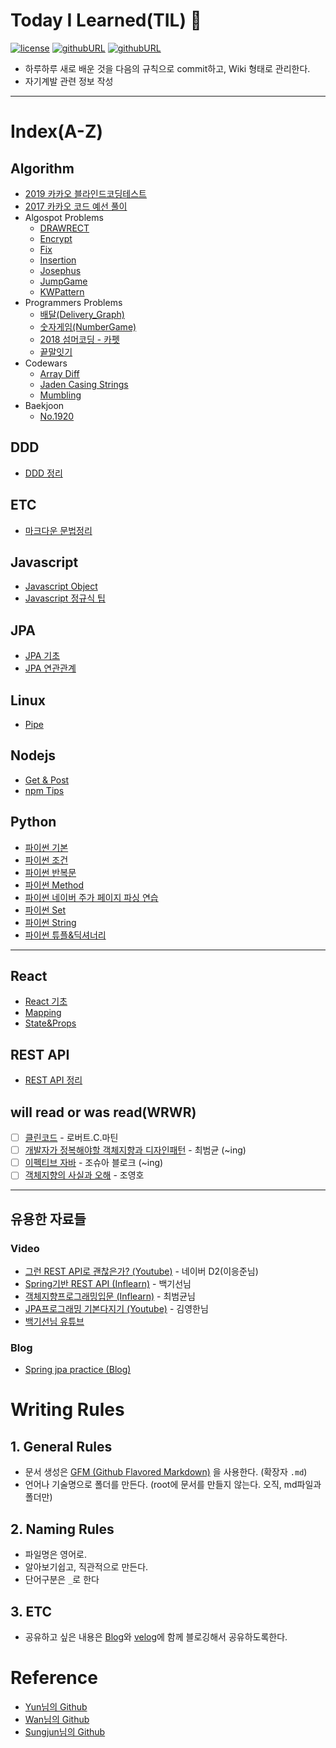 # Today I Learned(TIL) 📝 
[![license](https://img.shields.io/badge/License-MIT-brightgreen.svg)](./LISENSE)
[![githubURL](https://img.shields.io/badge/Blog-ggomi.github.io-purple.svg)](https://ggomi.github.io)
[![githubURL](https://img.shields.io/badge/Email-dhkdn4042@gmail.com-blue.svg)](mailto:dhkdn4042@gmail.com)

- 하루하루 새로 배운 것을 다음의 규칙으로 commit하고, Wiki 형태로 관리한다.
- 자기계발 관련 정보 작성
---

# Index(A-Z) 

## Algorithm 
- [2019 카카오 블라인드코딩테스트](Algorithm/2019_Kakao_BlindCodingTest.md)
- [2017 카카오 코드 예선 풀이](Algorithm/2017_KakaoCode.md)
- Algospot Problems
  - [DRAWRECT](Algorithm/Algospot_DRAWRECT.md)
  - [Encrypt](Algorithm/Algospot_Encrypt.md)
  - [Fix](Algorithm/Algospot_Fix.md)
  - [Insertion](Algorithm/Algospot_Insertion.md)
  - [Josephus](Algorithm/Algospot_Josephus.md)
  - [JumpGame](Algorithm/Algospot_JUMPGAME.md)
  - [KWPattern](Algorithm/Algospot_KWPattern.md)
- Programmers Problems
  - [배달(Delivery_Graph)](Algorithm/Delivery_Graph.md)
  - [숫자게임(NumberGame)](Algorithm/Number_Game.md)
  - [2018 섬머코딩 - 카펫](Algorithm/2018_Summer_Coding_Carpet.md)
  - [끝말잇기](Algorithm/End_to_End.md)
- Codewars
  - [Array Diff](Algorithm/Array_diff.md)
  - [Jaden Casing Strings](Algorithm/Jaden_Casing_Strings.md)
  - [Mumbling](Algorithm/Mumbling.md)
- Baekjoon
  - [No.1920](Algorithm/baekjoon_1920.md)

## DDD
- [DDD 정리](Domain_Driven_Design/DDD.md)

## ETC
- [마크다운 문법정리](ETC/markdown_rule.md)

## Javascript
- [Javascript Object](Javascript/javascript_Object.md)
- [Javascript 정규식 팁](Javascript/javascript_phonenumber.md)

## JPA
- [JPA 기초](JPA/JPA_Basic.md)
- [JPA 연관관계](JPA/JPA_Relation.md)

## Linux
- [Pipe](https://github.com/GGomi/TIL/tree/master/linux/pipe)

## Nodejs
- [Get & Post](nodejs/get_post.md)
- [npm Tips](nodejs/npm_tip.md)

## Python
- [파이썬 기본](Python/py_first.md)
- [파이썬 조건](Python/py_condition.md)
- [파이썬 반복문](Python/py_loop.md)
- [파이썬 Method](Python/py_method.md)
- [파이썬 네이버 주가 페이지 파싱 연습](Python/py_parsing.md)
- [파이썬 Set](Python/py_set.md)
- [파이썬 String](Python/py_string.md)
- [파이썬 튜플&딕셔너리](Python/py_tuple_dictionary.md)
---

## React
- [React 기초](React/react_start.md)
- [Mapping](React/mapping.md)
- [State&Props](React/state&props.md)

## REST API
- [REST API 정리](REST/RESTAPI.md)

## will read or was read(WRWR)
- [ ] [클린코드](http://www.yes24.com/24/goods/11681152?scode=032&OzSrank=1) - 로버트.C.마틴
- [ ] [개발자가 정복해야할 객체지향과 디자인패턴](http://www.yes24.com/24/goods/9179120?scode=032&OzSrank=1) - 최범균 (~ing)
- [ ] [이펙티브 자바](http://www.yes24.com/24/goods/65551284?scode=032&OzSrank=1) - 조슈아 블로크 (~ing)
- [ ] [객체지향의 사실과 오해](http://www.yes24.com/24/Goods/18249021?Acode=101) - 조영호
---

## 유용한 자료들
### Video
- [그런 REST API로 괜찮은가? (Youtube)](https://youtu.be/RP_f5dMoHFc) - 네이버 D2(이응준님)
- [Spring기반 REST API (Inflearn)](https://www.inflearn.com/course/spring_rest-api/) - 백기선님
- [객체지향프로그래밍입문 (Inflearn)](https://www.inflearn.com/course/%EA%B0%9D%EC%B2%B4-%EC%A7%80%ED%96%A5-%ED%94%84%EB%A1%9C%EA%B7%B8%EB%9E%98%EB%B0%8D-%EC%9E%85%EB%AC%B8/) - 최범균님
- [JPA프로그래밍 기본다지기 (Youtube)](https://youtu.be/WfrSN9Z7MiA) - 김영한님
- [백기선님 유튜브](https://www.youtube.com/user/whiteship2000)

### Blog
- [Spring jpa practice (Blog)](https://cheese10yun.github.io/spring-jpa-best/)

# Writing Rules

## 1. General Rules
- 문서 생성은 [GFM (Github Flavored Markdown)](https://help.github.com/articles/github-flavored-markdown/) 을 사용한다. (확장자 `.md`)
- 언어나 기술명으로 폴더를 만든다. (root에 문서를 만들지 않는다. 오직, md파일과 폴더만)

## 2. Naming Rules
- 파일명은 영어로.
- 알아보기쉽고, 직관적으로 만든다.
- 단어구분은 `_`로 한다

## 3. ETC
- 공유하고 싶은 내용은 [Blog](https://ggomi.github.io/)와 [velog](https://velog.io/@essri)에 함께 블로깅해서 공유하도록한다.

# Reference
- [Yun님의 Github](https://github.com/cheese10yun)
- [Wan님의 Github](https://github.com/minwan1)
- [Sungjun님의 Github](https://github.com/gwonsungjun)